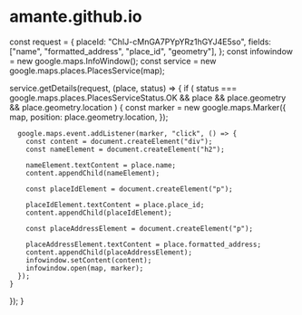 # amante.github.io





      
const request = {
    placeId: "ChIJ-cMnGA7PYpYRz1hGYJ4E5so",
    fields: ["name", "formatted_address", "place_id", "geometry"],
  };
  const infowindow = new google.maps.InfoWindow();
  const service = new google.maps.places.PlacesService(map);

  service.getDetails(request, (place, status) => {
    if (
      status === google.maps.places.PlacesServiceStatus.OK &&
      place &&
      place.geometry &&
      place.geometry.location
    ) {
      const marker = new google.maps.Marker({
        map,
        position: place.geometry.location,
      });

      google.maps.event.addListener(marker, "click", () => {
        const content = document.createElement("div");
        const nameElement = document.createElement("h2");

        nameElement.textContent = place.name;
        content.appendChild(nameElement);

        const placeIdElement = document.createElement("p");

        placeIdElement.textContent = place.place_id;
        content.appendChild(placeIdElement);

        const placeAddressElement = document.createElement("p");

        placeAddressElement.textContent = place.formatted_address;
        content.appendChild(placeAddressElement);
        infowindow.setContent(content);
        infowindow.open(map, marker);
      });
    }
  });
}